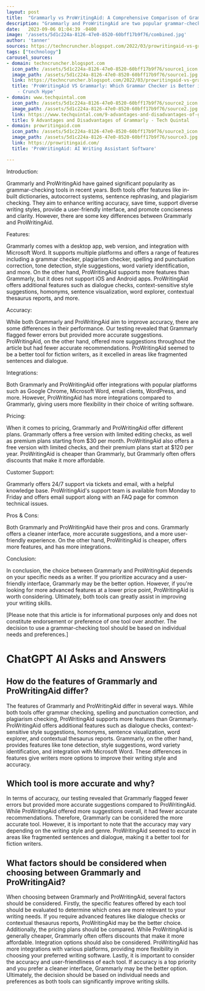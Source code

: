 ```yaml
---
layout: post
title:  "Grammarly vs ProWritingAid: A Comprehensive Comparison of Grammar-Checking Tools"
description: "Grammarly and ProWritingAid are two popular grammar-checking tools that aim to help writers improve their writing. In this article, we will provide an in-depth comparison of both tools, discussing their features, advantages, disadvantages, accuracy, integrations, pricing, customer support, and more. By the end of this guide, you'll be able to make an informed decision when choosing the best grammar checker for your writing needs."
date:   2023-09-06 01:04:39 -0400
image: '/assets/5d1c224a-8126-47e0-8520-60bff17b9f76/combined.jpg'
author: 'tanner'
sources: https://techncruncher.blogspot.com/2022/03/prowritingaid-vs-grammarly-which.html https://www.techquintal.com/9-advantages-and-disadvantages-of-grammarly/ https://prowritingaid.com/ https://capitalizemytitle.com/grammarly-vs-prowritingaid/ https://self-publishingschool.com/grammarly-review/
tags: ["technology"]
carousel_sources:
- domain: techncruncher.blogspot.com
  icon_path: /assets/5d1c224a-8126-47e0-8520-60bff17b9f76/source1_icon.jpg
  image_path: /assets/5d1c224a-8126-47e0-8520-60bff17b9f76/source1.jpg
  link: https://techncruncher.blogspot.com/2022/03/prowritingaid-vs-grammarly-which.html
  title: 'ProWritingAid VS Grammarly: Which Grammar Checker is Better in (2022) ?
    - Crunch Hype'
- domain: www.techquintal.com
  icon_path: /assets/5d1c224a-8126-47e0-8520-60bff17b9f76/source2_icon.jpg
  image_path: /assets/5d1c224a-8126-47e0-8520-60bff17b9f76/source2.jpg
  link: https://www.techquintal.com/9-advantages-and-disadvantages-of-grammarly/
  title: 9 Advantages and Disadvantages of Grammarly - Tech Quintal
- domain: prowritingaid.com
  icon_path: /assets/5d1c224a-8126-47e0-8520-60bff17b9f76/source3_icon.jpg
  image_path: /assets/5d1c224a-8126-47e0-8520-60bff17b9f76/source3.jpg
  link: https://prowritingaid.com/
  title: 'ProWritingAid: AI Writing Assistant Software'

---
```


Introduction:

Grammarly and ProWritingAid have gained significant popularity as grammar-checking tools in recent years. Both tools offer features like in-built dictionaries, autocorrect systems, sentence rephrasing, and plagiarism checking. They aim to enhance writing accuracy, save time, support diverse writing styles, provide a user-friendly interface, and promote conciseness and clarity. However, there are some key differences between Grammarly and ProWritingAid.

Features:

Grammarly comes with a desktop app, web version, and integration with Microsoft Word. It supports multiple platforms and offers a range of features including a grammar checker, plagiarism checker, spelling and punctuation correction, tone detection, style suggestions, word variety identification, and more. On the other hand, ProWritingAid supports more features than Grammarly, but it does not support iOS and Android apps. ProWritingAid offers additional features such as dialogue checks, context-sensitive style suggestions, homonyms, sentence visualization, word explorer, contextual thesaurus reports, and more.

Accuracy:

While both Grammarly and ProWritingAid aim to improve accuracy, there are some differences in their performance. Our testing revealed that Grammarly flagged fewer errors but provided more accurate suggestions. ProWritingAid, on the other hand, offered more suggestions throughout the article but had fewer accurate recommendations. ProWritingAid seemed to be a better tool for fiction writers, as it excelled in areas like fragmented sentences and dialogue.

Integrations:

Both Grammarly and ProWritingAid offer integrations with popular platforms such as Google Chrome, Microsoft Word, email clients, WordPress, and more. However, ProWritingAid has more integrations compared to Grammarly, giving users more flexibility in their choice of writing software.

Pricing:

When it comes to pricing, Grammarly and ProWritingAid offer different plans. Grammarly offers a free version with limited editing checks, as well as premium plans starting from $30 per month. ProWritingAid also offers a free version with limited checks, and their premium plans start at $120 per year. ProWritingAid is cheaper than Grammarly, but Grammarly often offers discounts that make it more affordable.

Customer Support:

Grammarly offers 24/7 support via tickets and email, with a helpful knowledge base. ProWritingAid's support team is available from Monday to Friday and offers email support along with an FAQ page for common technical issues.

Pros & Cons:

Both Grammarly and ProWritingAid have their pros and cons. Grammarly offers a cleaner interface, more accurate suggestions, and a more user-friendly experience. On the other hand, ProWritingAid is cheaper, offers more features, and has more integrations.

Conclusion:

In conclusion, the choice between Grammarly and ProWritingAid depends on your specific needs as a writer. If you prioritize accuracy and a user-friendly interface, Grammarly may be the better option. However, if you're looking for more advanced features at a lower price point, ProWritingAid is worth considering. Ultimately, both tools can greatly assist in improving your writing skills.

[Please note that this article is for informational purposes only and does not constitute endorsement or preference of one tool over another. The decision to use a grammar-checking tool should be based on individual needs and preferences.]


# ChatGPT AI Asks and Answers
## How do the features of Grammarly and ProWritingAid differ?
The features of Grammarly and ProWritingAid differ in several ways. While both tools offer grammar checking, spelling and punctuation correction, and plagiarism checking, ProWritingAid supports more features than Grammarly. ProWritingAid offers additional features such as dialogue checks, context-sensitive style suggestions, homonyms, sentence visualization, word explorer, and contextual thesaurus reports. Grammarly, on the other hand, provides features like tone detection, style suggestions, word variety identification, and integration with Microsoft Word. These differences in features give writers more options to improve their writing style and accuracy.

## Which tool is more accurate and why?
In terms of accuracy, our testing revealed that Grammarly flagged fewer errors but provided more accurate suggestions compared to ProWritingAid. While ProWritingAid offered more suggestions overall, it had fewer accurate recommendations. Therefore, Grammarly can be considered the more accurate tool. However, it is important to note that the accuracy may vary depending on the writing style and genre. ProWritingAid seemed to excel in areas like fragmented sentences and dialogue, making it a better tool for fiction writers.

## What factors should be considered when choosing between Grammarly and ProWritingAid?
When choosing between Grammarly and ProWritingAid, several factors should be considered. Firstly, the specific features offered by each tool should be evaluated to determine which ones are more relevant to your writing needs. If you require advanced features like dialogue checks or contextual thesaurus reports, ProWritingAid may be the better choice. Additionally, the pricing plans should be compared. While ProWritingAid is generally cheaper, Grammarly often offers discounts that make it more affordable. Integration options should also be considered. ProWritingAid has more integrations with various platforms, providing more flexibility in choosing your preferred writing software. Lastly, it is important to consider the accuracy and user-friendliness of each tool. If accuracy is a top priority and you prefer a cleaner interface, Grammarly may be the better option. Ultimately, the decision should be based on individual needs and preferences as both tools can significantly improve writing skills.

